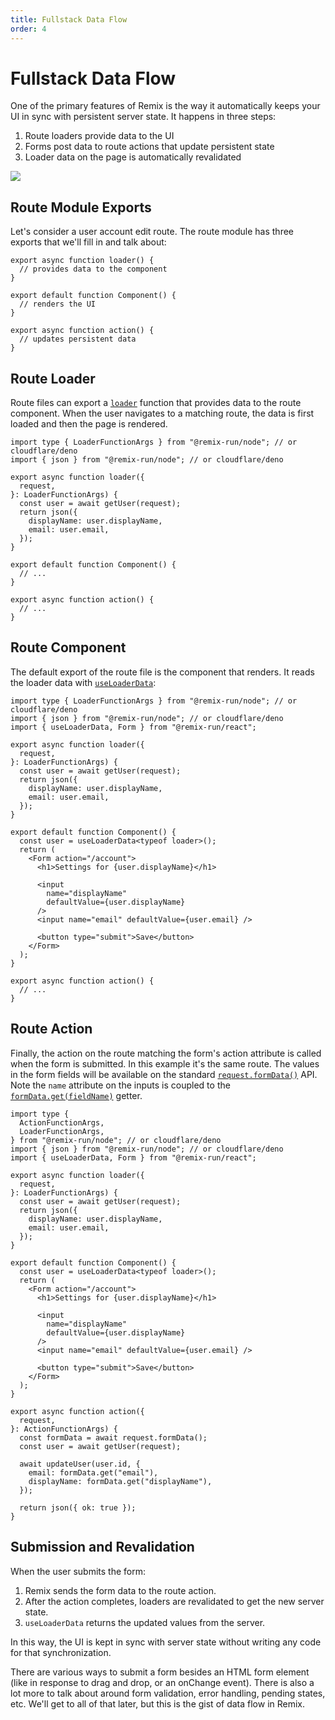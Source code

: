 ```yaml
---
title: Fullstack Data Flow
order: 4
---
```


# Fullstack Data Flow

One of the primary features of Remix is the way it automatically keeps your UI in sync with persistent server state. It happens in three steps:

1. Route loaders provide data to the UI
2. Forms post data to route actions that update persistent state
3. Loader data on the page is automatically revalidated

<img class="tutorial rounded-xl" src="/blog-images/posts/remix-data-flow/loader-action-component.png" />

## Route Module Exports

Let's consider a user account edit route. The route module has three exports that we'll fill in and talk about:

```tsx filename=routes/account.tsx
export async function loader() {
  // provides data to the component
}

export default function Component() {
  // renders the UI
}

export async function action() {
  // updates persistent data
}
```

## Route Loader

Route files can export a [`loader`][loader] function that provides data to the route component. When the user navigates to a matching route, the data is first loaded and then the page is rendered.

```tsx filename=routes/account.tsx lines=[1-2,4-12]
import type { LoaderFunctionArgs } from "@remix-run/node"; // or cloudflare/deno
import { json } from "@remix-run/node"; // or cloudflare/deno

export async function loader({
  request,
}: LoaderFunctionArgs) {
  const user = await getUser(request);
  return json({
    displayName: user.displayName,
    email: user.email,
  });
}

export default function Component() {
  // ...
}

export async function action() {
  // ...
}
```

## Route Component

The default export of the route file is the component that renders. It reads the loader data with [`useLoaderData`][use_loader_data]:

```tsx lines=[3,15-30]
import type { LoaderFunctionArgs } from "@remix-run/node"; // or cloudflare/deno
import { json } from "@remix-run/node"; // or cloudflare/deno
import { useLoaderData, Form } from "@remix-run/react";

export async function loader({
  request,
}: LoaderFunctionArgs) {
  const user = await getUser(request);
  return json({
    displayName: user.displayName,
    email: user.email,
  });
}

export default function Component() {
  const user = useLoaderData<typeof loader>();
  return (
    <Form action="/account">
      <h1>Settings for {user.displayName}</h1>

      <input
        name="displayName"
        defaultValue={user.displayName}
      />
      <input name="email" defaultValue={user.email} />

      <button type="submit">Save</button>
    </Form>
  );
}

export async function action() {
  // ...
}
```

## Route Action

Finally, the action on the route matching the form's action attribute is called when the form is submitted. In this example it's the same route. The values in the form fields will be available on the standard [`request.formData()`][request_form_data] API. Note the `name` attribute on the inputs is coupled to the [`formData.get(fieldName)`][form_data_get] getter.

```tsx lines=[2,35-47]
import type {
  ActionFunctionArgs,
  LoaderFunctionArgs,
} from "@remix-run/node"; // or cloudflare/deno
import { json } from "@remix-run/node"; // or cloudflare/deno
import { useLoaderData, Form } from "@remix-run/react";

export async function loader({
  request,
}: LoaderFunctionArgs) {
  const user = await getUser(request);
  return json({
    displayName: user.displayName,
    email: user.email,
  });
}

export default function Component() {
  const user = useLoaderData<typeof loader>();
  return (
    <Form action="/account">
      <h1>Settings for {user.displayName}</h1>

      <input
        name="displayName"
        defaultValue={user.displayName}
      />
      <input name="email" defaultValue={user.email} />

      <button type="submit">Save</button>
    </Form>
  );
}

export async function action({
  request,
}: ActionFunctionArgs) {
  const formData = await request.formData();
  const user = await getUser(request);

  await updateUser(user.id, {
    email: formData.get("email"),
    displayName: formData.get("displayName"),
  });

  return json({ ok: true });
}
```

## Submission and Revalidation

When the user submits the form:

1. Remix sends the form data to the route action.
2. After the action completes, loaders are revalidated to get the new server state.
3. `useLoaderData` returns the updated values from the server.

In this way, the UI is kept in sync with server state without writing any code for that synchronization.

There are various ways to submit a form besides an HTML form element (like in response to drag and drop, or an onChange event). There is also a lot more to talk about around form validation, error handling, pending states, etc. We'll get to all of that later, but this is the gist of data flow in Remix.

[loader]: ../route/loader
[use_loader_data]: ../hooks/use-loader-data
[request_form_data]: https://developer.mozilla.org/en-US/docs/Web/API/Request/formData
[form_data_get]: https://developer.mozilla.org/en-US/docs/Web/API/FormData/get
